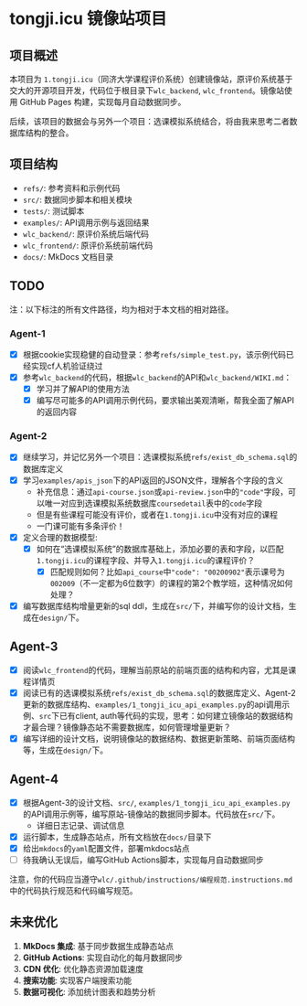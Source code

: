 # tongji.icu 镜像站项目

## 项目概述

本项目为 `1.tongji.icu`（同济大学课程评价系统）创建镜像站，原评价系统基于交大的开源项目开发，代码位于根目录下`wlc_backend`, `wlc_frontend`。镜像站使用 GitHub Pages 构建，实现每月自动数据同步。

后续，该项目的数据会与另外一个项目：选课模拟系统结合，将由我来思考二者数据库结构的整合。

## 项目结构

- `refs/`: 参考资料和示例代码
- `src/`: 数据同步脚本和相关模块
- `tests/`: 测试脚本
- `examples/`: API调用示例与返回结果
- `wlc_backend/`: 原评价系统后端代码
- `wlc_frontend/`: 原评价系统前端代码
- `docs/`: MkDocs 文档目录

## TODO

注：以下标注的所有文件路径，均为相对于本文档的相对路径。

### Agent-1

- [x] 根据cookie实现稳健的自动登录：参考`refs/simple_test.py`，该示例代码已经实现cf人机验证绕过
- [x] 参考`wlc_backend`的代码，根据`wlc_backend`的API和`wlc_backend/WIKI.md`：
  - [x] 学习并了解API的使用方法
  - [x] 编写尽可能多的API调用示例代码，要求输出美观清晰，帮我全面了解API的返回内容

### Agent-2

- [x] 继续学习，并记忆另外一个项目：选课模拟系统`refs/exist_db_schema.sql`的数据库定义
- [x] 学习`examples/apis_json`下的API返回的JSON文件，理解各个字段的含义
    - 补充信息：通过`api-course.json`或`api-review.json`中的`"code"`字段，可以唯一对应到选课模拟系统数据库`coursedetail`表中的`code`字段
    - 但是有些课程可能没有评价，或者在`1.tongji.icu`中没有对应的课程
    - 一门课可能有多条评价！
- [x] 定义合理的数据模型:
    - [x] 如何在“选课模拟系统”的数据库基础上，添加必要的表和字段，以匹配`1.tongji.icu`的课程字段、并导入`1.tongji.icu`的课程评价？
        - [x] 匹配规则如何？比如`api_course`中`"code": "00200902"`表示课号为`002009`（不一定都为6位数字）的课程的第2个教学班，这种情况如何处理？
- [x] 编写数据库结构增量更新的sql ddl，生成在`src/`下，并编写你的设计文档，生成在`design/`下。

## Agent-3

- [x] 阅读`wlc_frontend`的代码，理解当前原站的前端页面的结构和内容，尤其是课程详情页
- [x] 阅读已有的选课模拟系统`refs/exist_db_schema.sql`的数据库定义、Agent-2更新的数据库结构、`examples/1_tongji_icu_api_examples.py`的api调用示例、`src`下已有client, auth等代码的实现，思考：如何建立镜像站的数据结构才最合理？镜像静态站不需要数据库，如何管理增量更新？
- [x] 编写详细的设计文档，说明镜像站的数据结构、数据更新策略、前端页面结构等，生成在`design/`下。

## Agent-4

- [x] 根据Agent-3的设计文档、`src/`, `examples/1_tongji_icu_api_examples.py`的API调用示例等，编写原站-镜像站的数据同步脚本。代码放在`src/`下。
    - 详细日志记录、调试信息
- [x] 运行脚本，生成静态站点，所有文档放在`docs/`目录下
- [x] 给出`mkdocs`的`yaml`配置文件，部署mkdocs站点
- [ ] 待我确认无误后，编写GitHub Actions脚本，实现每月自动数据同步

注意，你的代码应当遵守`wlc/.github/instructions/编程规范.instructions.md`中的代码执行规范和代码编写规范。

## 未来优化

1. **MkDocs 集成**: 基于同步数据生成静态站点
2. **GitHub Actions**: 实现自动化的每月数据同步
3. **CDN 优化**: 优化静态资源加载速度
4. **搜索功能**: 实现客户端搜索功能
5. **数据可视化**: 添加统计图表和趋势分析
